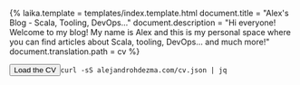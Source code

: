 {%
	laika.template = templates/index.template.html
	document.title = "Alex's Blog - Scala, Tooling, DevOps..."
	document.description = "Hi everyone! Welcome to my blog! My name is Alex and this is my personal space where you can find articles about Scala, tooling, DevOps... and much more!"
	document.translation.path = cv
%}

<pre><button>Load the CV</button><code class="language-bash">curl -sS alejandrohdezma.com/cv.json | jq</code></pre>